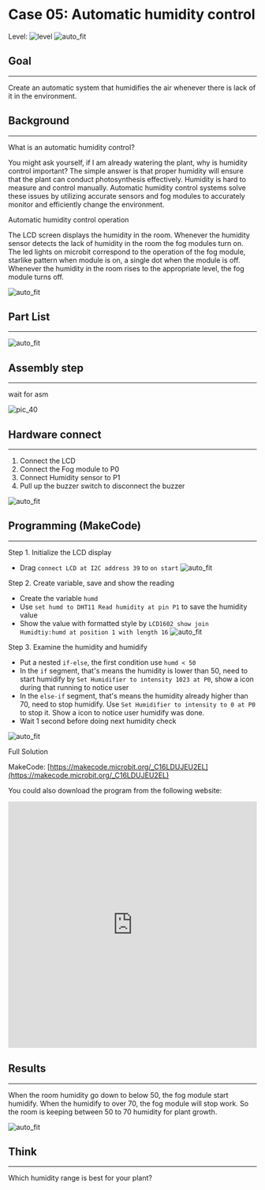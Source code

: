 # Case 05: Automatic humidity control

Level: ![level](images/level3.png)
![auto_fit](images/Case5/blank.png)<P>

## Goal
<HR>

Create an automatic system that humidifies the air whenever there is lack of it in the environment.<BR><P>

## Background
<HR>

<span id="subtitle">What is an automatic humidity control?</span><P>
You might ask yourself, if I am already watering the plant, why is humidity control important? The simple answer is that proper humidity will ensure that the plant can conduct photosynthesis effectively. Humidity is hard to measure and control manually. Automatic humidity control systems solve these issues by utilizing accurate sensors and fog modules to accurately monitor and efficiently change the environment. <BR><P>

<span id="subtitle">Automatic humidity control operation</span><P>
The LCD screen displays the humidity in the room. Whenever the humidity sensor detects the lack of humidity in the room the fog modules turn on. The led lights on microbit correspond to the operation of the fog module, starlike pattern when module is on, a single dot when the module is off. Whenever the humidity in the room rises to the appropriate level, the fog module turns off. 

![auto_fit](images/Case5/blank.png)<P>

## Part List
<HR>

![auto_fit](images/Case5/Case5_parts.png)<P>

## Assembly step
<HR>
wait for asm

![pic_40](images/Case5/blank.png)<P>

## Hardware connect
<HR>

1. Connect the LCD 
2. Connect the Fog module to P0 
3. Connect Humidity sensor to P1
4. Pull up the buzzer switch to disconnect the buzzer

![auto_fit](images/Case5/Case5_hardware.png)<P>

## Programming (MakeCode)
<HR>

<span id="subtitle">Step 1. Initialize the LCD display</span><P>
* Drag `connect LCD at I2C address 39` to `on start`
![auto_fit](images/Case5/Case5_p1.png)<P>

<span id="subtitle">Step 2. Create variable, save and show the reading</span><P>
* Create the variable `humd`
* Use `set humd to DHT11 Read humidity at pin P1` to save the humidity value
* Show the value with formatted style by `LCD1602 show join Humidtiy:humd at position 1 with length 16`
![auto_fit](images/Case5/Case5_p2.png)<P>

<span id="subtitle">Step 3. Examine the humidity and humidify</span><P>
* Put a nested `if-else`, the first condition use `humd < 50`
* In the `if` segment, that's means the humidity is lower than 50, need to start humidify by `Set Humidifier to intensity 1023 at P0`, show a icon during that running to notice user
* In the `else-if` segment, that's means the humidity already higher than 70, need to stop humidify. Use `Set Humidifier to intensity to 0 at P0` to stop it. Show a icon to notice user humidify was done. 
* Wait 1 second before doing next humidity check

![auto_fit](images/Case5/Case5_p3.png)<P>


<span id="subtitle">Full Solution<BR><P>
MakeCode: [https://makecode.microbit.org/_C16LDUJEU2EL](https://makecode.microbit.org/_C16LDUJEU2EL)<BR><P>
You could also download the program from the following website:<BR>
<iframe src="https://makecode.microbit.org/#pub:_C16LDUJEU2EL" width="100%" height="500" frameborder="0"></iframe>


## Results
<HR>

When the room humidity go down to below 50, the fog module start humidify. When the humidify to over 70, the fog module will stop work. So the room is keeping between 50 to 70 humidity for plant growth.<BR><P>
![auto_fit](images/Case5/Case5_result.png)<P>

## Think
<HR>

Which humidity range is best for your plant?<BR><P>

